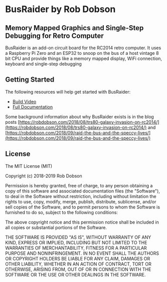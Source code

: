 # BusRaider by Rob Dobson

## Memory Mapped Graphics and Single-Step Debugging for Retro Computer

BusRaider is an add-on circuit board for the RC2014 retro computer.
It uses a Raspberry Pi Zero and an ESP32 to snoop on the bus of a 
host vintage 8 bit CPU and provide things like a memory mapped display,
WiFi connection, keyboard and single-step debugging

## Getting Started

The following resources will help get started with BusRaider:
* [Build Video](https://www.youtube.com/watch?v=00ZwtiLc9rM)
* [Full Documentation](https://github.com/robdobsn/PiBusRaider/wiki)

Some background information about why BusRaider exists is in the blog posts [https://robdobson.com/2018/08/trs80-galaxy-invasion-on-rc2014/](https://robdobson.com/2018/08/trs80-galaxy-invasion-on-rc2014/)
and [https://robdobson.com/2018/09/raid-the-bus-and-the-speccy-lives/](https://robdobson.com/2018/09/raid-the-bus-and-the-speccy-lives/)

## License

The MIT License (MIT)

Copyright (c) 2018-2019 Rob Dobson

Permission is hereby granted, free of charge, to any person obtaining a copy
of this software and associated documentation files (the "Software"), to deal
in the Software without restriction, including without limitation the rights
to use, copy, modify, merge, publish, distribute, sublicense, and/or sell
copies of the Software, and to permit persons to whom the Software is
furnished to do so, subject to the following conditions:

The above copyright notice and this permission notice shall be included in
all copies or substantial portions of the Software.

THE SOFTWARE IS PROVIDED "AS IS", WITHOUT WARRANTY OF ANY KIND, EXPRESS OR
IMPLIED, INCLUDING BUT NOT LIMITED TO THE WARRANTIES OF MERCHANTABILITY,
FITNESS FOR A PARTICULAR PURPOSE AND NONINFRINGEMENT. IN NO EVENT SHALL THE
AUTHORS OR COPYRIGHT HOLDERS BE LIABLE FOR ANY CLAIM, DAMAGES OR OTHER
LIABILITY, WHETHER IN AN ACTION OF CONTRACT, TORT OR OTHERWISE, ARISING FROM,
OUT OF OR IN CONNECTION WITH THE SOFTWARE OR THE USE OR OTHER DEALINGS IN
THE SOFTWARE.
